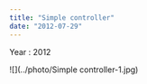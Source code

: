 ```yaml
---
title: "Simple controller"
date: "2012-07-29"
---
```


Year : 2012

![](../photo/Simple controller-1.jpg)